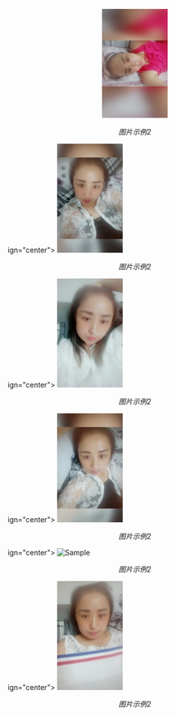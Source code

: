 <p align="center">
<img src="https://raw.githubusercontent.com/sxgpyjg/images/master/img_005.png" alt="Sample"  width="130" height="215">
<p align="center">
<em>图片示例2</em>
</p>
ign="center">
<img src="https://raw.githubusercontent.com/sxgpyjg/images/master/img_006.png" alt="Sample"  width="130" height="215">
<p align="center">
<em>图片示例2</em>
</p>
ign="center">
<img src="https://raw.githubusercontent.com/sxgpyjg/images/master/img_007.png" alt="Sample"  width="130" height="215">
<p align="center">
<em>图片示例2</em>
</p>
ign="center">
<img src="https://raw.githubusercontent.com/sxgpyjg/images/master/img_008.png" alt="Sample"  width="130" height="215">
<p align="center">
<em>图片示例2</em>
</p>ign="center">
<img src="https://raw.githubusercontent.com/sxgpyjg/images/master/img_00.png" alt="Sample"  width="130" height="215">
<p align="center">
<em>图片示例2</em>
</p>ign="center">
<img src="https://raw.githubusercontent.com/sxgpyjg/images/master/img_010.png" alt="Sample"  width="130" height="215">
<p align="center">
<em>图片示例2</em>
</p>
